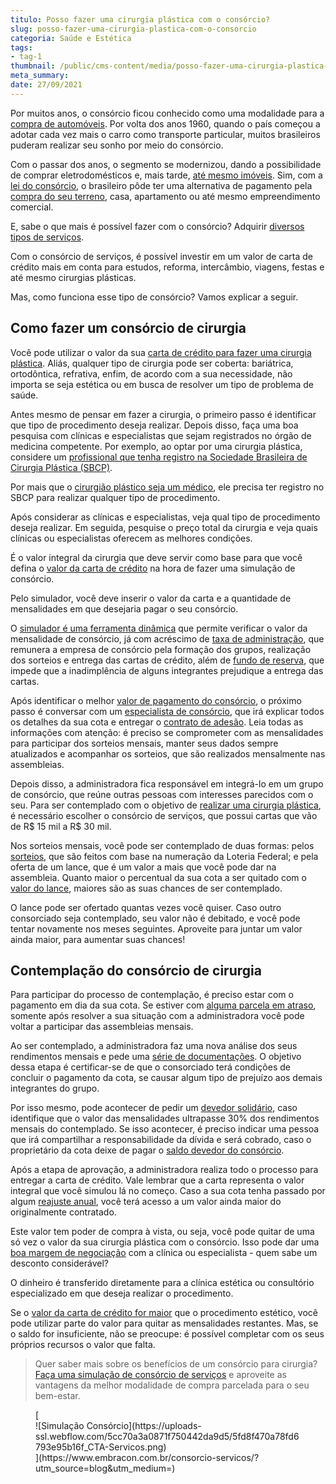 ```yaml
---
titulo: Posso fazer uma cirurgia plástica com o consórcio?
slug: posso-fazer-uma-cirurgia-plastica-com-o-consorcio
categoria: Saúde e Estética
tags:
- tag-1
thumbnail: /public/cms-content/media/posso-fazer-uma-cirurgia-plastica-com-o-consorcio.jpg
meta_summary: 
date: 27/09/2021
---
```

Por muitos anos, o consórcio ficou conhecido como uma modalidade para a [compra de automóveis](https://www.embracon.com.br/blog/carro-seminovo-guia-completo-para-comprar). Por volta dos anos 1960, quando o país começou a adotar cada vez mais o carro como transporte particular, muitos brasileiros puderam realizar seu sonho por meio do consórcio.

Com o passar dos anos, o segmento se modernizou, dando a possibilidade de comprar eletrodomésticos e, mais tarde, [até mesmo imóveis](https://www.embracon.com.br/blog/8-dicas-compra-primeiro-imovel). Sim, com a [lei do consórcio](https://www.embracon.com.br/blog/o-que-e-a-lei-do-consorcio-e-qual-a-sua-importancia), o brasileiro pôde ter uma alternativa de pagamento pela [compra do seu terreno](https://www.embracon.com.br/blog/vale-a-pena-comprar-um-terreno-para-investir), casa, apartamento ou até mesmo empreendimento comercial.

E, sabe o que mais é possível fazer com o consórcio? Adquirir [diversos tipos de serviços](https://www.embracon.com.br/blog/consorcio-de-servicos-tudo-o-que-voce-precisa-saber-sobre-o-assunto).

Com o consórcio de serviços, é possível investir em um valor de carta de crédito mais em conta para estudos, reforma, intercâmbio, viagens, festas e até mesmo cirurgias plásticas.

Mas, como funciona esse tipo de consórcio? Vamos explicar a seguir.

Como fazer um consórcio de cirurgia 
------------------------------------

Você pode utilizar o valor da sua [carta de crédito para fazer uma cirurgia plástica](https://www.embracon.com.br/blog/tudo-sobre-o-consorcio-de-cirurgia-plastica-embracon). Aliás, qualquer tipo de cirurgia pode ser coberta: bariátrica, ortodôntica, refrativa, enfim, de acordo com a sua necessidade, não importa se seja estética ou em busca de resolver um tipo de problema de saúde.

Antes mesmo de pensar em fazer a cirurgia, o primeiro passo é identificar que tipo de procedimento deseja realizar. Depois disso, faça uma boa pesquisa com clínicas e especialistas que sejam registrados no órgão de medicina competente. Por exemplo, ao optar por uma cirurgia plástica, considere um [profissional que tenha registro na Sociedade Brasileira de Cirurgia Plástica (SBCP)](http://www2.cirurgiaplastica.org.br/encontre-um-cirurgiao/).

Por mais que o [cirurgião plástico seja um médico](https://www.embracon.com.br/blog/5-duvidas-sobre-o-consorcio-de-cirurgia), ele precisa ter registro no SBCP para realizar qualquer tipo de procedimento.

Após considerar as clínicas e especialistas, veja qual tipo de procedimento deseja realizar. Em seguida, pesquise o preço total da cirurgia e veja quais clínicas ou especialistas oferecem as melhores condições.

É o valor integral da cirurgia que deve servir como base para que você defina o [valor da carta de crédito](https://www.embracon.com.br/blog/tudo-o-que-voce-precisa-saber-sobre-a-carta-de-credito-de-consorcios) na hora de fazer uma simulação de consórcio.

Pelo simulador, você deve inserir o valor da carta e a quantidade de mensalidades em que desejaria pagar o seu consórcio.

O [simulador é uma ferramenta dinâmica](https://www.embracon.com.br/blog/simulacao-de-consorcio) que permite verificar o valor da mensalidade de consórcio, já com acréscimo de [taxa de administração](https://www.embracon.com.br/blog/como-funciona-a-taxa-de-administracao-de-um-consorcio), que remunera a empresa de consórcio pela formação dos grupos, realização dos sorteios e entrega das cartas de crédito, além de [fundo de reserva](https://www.embracon.com.br/blog/entenda-como-funciona-a-devolucao-do-fundo-de-reserva), que impede que a inadimplência de alguns integrantes prejudique a entrega das cartas.

Após identificar o melhor [valor de pagamento do consórcio](https://www.embracon.com.br/blog/como-e-feito-o-pagamento-da-parcela-do-consorcio), o próximo passo é conversar com um [especialista de consórcio](https://www.embracon.com.br/blog/tudo-o-que-voce-precisa-saber-sobre-a-importancia-de-um-consultor-de-consorcio), que irá explicar todos os detalhes da sua cota e entregar o [contrato de adesão](https://www.embracon.com.br/blog/saiba-o-que-avaliar-antes-de-assinar-um-contrato-de-consorcio). Leia todas as informações com atenção: é preciso se comprometer com as mensalidades para participar dos sorteios mensais, manter seus dados sempre atualizados e acompanhar os sorteios, que são realizados mensalmente nas assembleias.

Depois disso, a administradora fica responsável em integrá-lo em um grupo de consórcio, que reúne outras pessoas com interesses parecidos com o seu. Para ser contemplado com o objetivo de [realizar uma cirurgia plástica](https://www.embracon.com.br/blog/saiba-quais-sao-as-cirurgias-plasticas-mais-realizadas-no-brasil), é necessário escolher o consórcio de serviços, que possui cartas que vão de R$ 15 mil a R$ 30 mil.

Nos sorteios mensais, você pode ser contemplado de duas formas: pelos [sorteios](https://www.embracon.com.br/blog/assembleia-de-consorcio-como-funciona), que são feitos com base na numeração da Loteria Federal; e pela oferta de um lance, que é um valor a mais que você pode dar na assembleia. Quanto maior o percentual da sua cota a ser quitado com o [valor do lance](https://www.embracon.com.br/blog/como-funcionam-os-tipos-de-lances-no-consorcio), maiores são as suas chances de ser contemplado.

O lance pode ser ofertado quantas vezes você quiser. Caso outro consorciado seja contemplado, seu valor não é debitado, e você pode tentar novamente nos meses seguintes. Aproveite para juntar um valor ainda maior, para aumentar suas chances!

Contemplação do consórcio de cirurgia 
--------------------------------------

Para participar do processo de contemplação, é preciso estar com o pagamento em dia da sua cota. Se estiver com [alguma parcela em atraso](https://www.embracon.com.br/blog/nao-consigo-pagar-meu-consorcio-e-agora), somente após resolver a sua situação com a administradora você pode voltar a participar das assembleias mensais.

Ao ser contemplado, a administradora faz uma nova análise dos seus rendimentos mensais e pede uma [série de documentações](https://www.embracon.com.br/blog/documentacao-para-consorcio-tire-suas-principais-duvidas). O objetivo dessa etapa é certificar-se de que o consorciado terá condições de concluir o pagamento da cota, se causar algum tipo de prejuízo aos demais integrantes do grupo.

Por isso mesmo, pode acontecer de pedir um [devedor solidário](https://www.embracon.com.br/blog/o-que-e-o-devedor-solidario-e-como-ele-te-ajuda), caso identifique que o valor das mensalidades ultrapasse 30% dos rendimentos mensais do contemplado. Se isso acontecer, é preciso indicar uma pessoa que irá compartilhar a responsabilidade da dívida e será cobrado, caso o proprietário da cota deixe de pagar o [saldo devedor do consórcio](https://www.embracon.com.br/conhecaoconsorcio/o-que-e-saldo-devedor).

Após a etapa de aprovação, a administradora realiza todo o processo para entregar a carta de crédito. Vale lembrar que a carta representa o valor integral que você simulou lá no começo. Caso a sua cota tenha passado por algum [reajuste anual](https://www.embracon.com.br/blog/reajuste-consorcio-como-e-feito), você terá acesso a um valor ainda maior do originalmente contratado.

Este valor tem poder de compra à vista, ou seja, você pode quitar de uma só vez o valor da sua cirurgia plástica com o consórcio. Isso pode dar uma [boa margem de negociação](https://www.embracon.com.br/blog/4-dicas-para-conseguir-uma-boa-negociacao-na-hora-de-adquirir-o-seu-bem) com a clínica ou especialista - quem sabe um desconto considerável?

O dinheiro é transferido diretamente para a clínica estética ou consultório especializado em que deseja realizar o procedimento.

Se o [valor da carta de crédito for maior](https://www.embracon.com.br/blog/e-possivel-comprar-um-bem-maior-do-que-minha-carta-de-credito-a-embracon-responde) que o procedimento estético, você pode utilizar parte do valor para quitar as mensalidades restantes. Mas, se o saldo for insuficiente, não se preocupe: é possível completar com os seus próprios recursos o valor que falta.

> Quer saber mais sobre os benefícios de um consórcio para cirurgia? [Faça uma simulação de consórcio de serviços](https://www.embracon.com.br/consorcio-servicos) e aproveite as vantagens da melhor modalidade de compra parcelada para o seu bem-estar.

<figure class="w-richtext-figure-type-image w-richtext-align-center">[<div>![Simulação Consórcio](https://uploads-ssl.webflow.com/5cc70a3a0871f750442da9d5/5fd8f470a78fd6793e95b16f_CTA-Servicos.png)</div>](https://www.embracon.com.br/consorcio-servicos/?utm_source=blog&utm_medium=)</figure>

